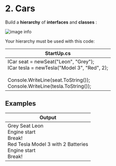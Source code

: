 ﻿# 2. Cars

Build a **hierarchy** of **interfaces** and **classes** :

![image info](pic./Picture1.png)

Your hierarchy must be used with this code:

| **StartUp.cs** |
| --- |
| ICar seat = newSeat("Leon", "Grey");<br>ICar tesla = newTesla("Model 3", "Red", 2);<br><br>Console.WriteLine(seat.ToString());<br>Console.WriteLine(tesla.ToString()); |

## Examples

| **Output** |
| --- |
| Grey Seat Leon<br>Engine start<br>Break!<br>Red Tesla Model 3 with 2 Batteries<br>Engine start<br>Break! |
